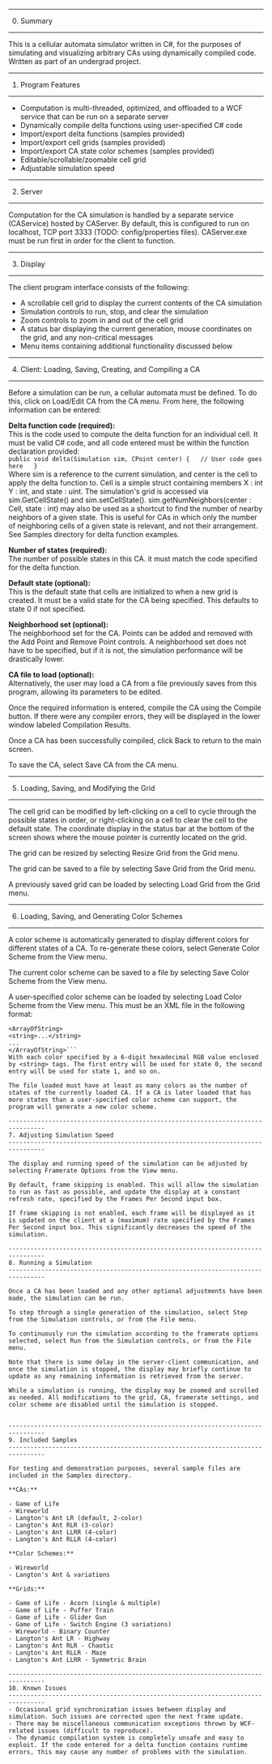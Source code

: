 --------------------------------------------------------------------------------
0. Summary
--------------------------------------------------------------------------------

This is a cellular automata simulator written in C#, for the purposes of simulating and visualizing arbitrary CAs using dynamically compiled code. Written as part of an undergrad project.

--------------------------------------------------------------------------------
1. Program Features
--------------------------------------------------------------------------------

- Computation is multi-threaded, optimized, and offloaded to a WCF service that can be run on a separate server
- Dynamically compile delta functions using user-specified C# code
- Import/export delta functions (samples provided)
- Import/export cell grids (samples provided)
- Import/export CA state color schemes (samples provided)
- Editable/scrollable/zoomable cell grid
- Adjustable simulation speed

--------------------------------------------------------------------------------
2. Server
--------------------------------------------------------------------------------

Computation for the CA simulation is handled by a separate service (CAService) hosted by CAServer. By default, this is configured to run on localhost, TCP port 3333 (TODO: config/properties files). CAServer.exe must be run first in order for the client to function.

--------------------------------------------------------------------------------
3. Display
--------------------------------------------------------------------------------

The client program interface consists of the following:

- A scrollable cell grid to display the current contents of the CA simulation
- Simulation controls to run, stop, and clear the simulation
- Zoom controls to zoom in and out of the cell grid
- A status bar displaying the current generation, mouse coordinates on the grid, and any non-critical messages
- Menu items containing additional functionality discussed below

--------------------------------------------------------------------------------
4. Client: Loading, Saving, Creating, and Compiling a CA
--------------------------------------------------------------------------------

Before a simulation can be run, a cellular automata must be defined. To do this, click on Load/Edit CA from the CA menu. From here, the following information can be entered:

**Delta function code (required):**  
This is the code used to compute the delta function for an individual cell. It must be valid C# code, and all code entered must be within the function declaration provided:  
	```public void delta(Simulation sim, CPoint center) {  
		// User code goes here  
	}```  
Where sim is a reference to the current simulation, and center is the cell to apply the delta function to. Cell is a simple struct containing members X : int Y : int, and state : uint. The simulation's grid is accessed via sim.GetCellState() and sim.setCellState(). sim.getNumNeighbors(center : Cell, state : int) may also be used as a shortcut to find the number of nearby neighbors of a given state. This is useful for CAs in which only the number of neighboring cells of a given state is relevant, and not their arrangement. See Samples directory for delta function examples.

**Number of states (required):**  
The number of possible states in this CA. it must match the code specified for the delta function.

**Default state (optional):**  
This is the default state that cells are initialized to when a new grid is created. It must be a valid state for the CA being specified. This defaults to state 0 if not specified.

**Neighborhood set (optional):**  
The neighborhood set for the CA. Points can be added and removed with the Add Point and Remove Point controls. A neighborhood set does not have to be specified, but if it is not, the simulation performance will be drastically lower.

**CA file to load (optional):**  
Alternatively, the user may load a CA from a file previously saves from this program, allowing its parameters to be edited.

Once the required information is entered, compile the CA using the Compile button. If there were any compiler errors, they will be displayed in the lower window labeled Compilation Results.

Once a CA has been successfully compiled, click Back to return to the main screen.

To save the CA, select Save CA from the CA menu.

--------------------------------------------------------------------------------
5. Loading, Saving, and Modifying the Grid
--------------------------------------------------------------------------------

The cell grid can be modified by left-clicking on a cell to cycle through the possible states in order, or right-clicking on a cell to clear the cell to the default state. The coordinate display in the status bar at the bottom of the screen shows where the mouse pointer is currently located on the grid.

The grid can be resized by selecting Resize Grid from the Grid menu.

The grid can be saved to a file by selecting Save Grid from the Grid menu.

A previously saved grid can be loaded by selecting Load Grid from the Grid menu.

--------------------------------------------------------------------------------
6. Loading, Saving, and Generating Color Schemes
--------------------------------------------------------------------------------

A color scheme is automatically generated to display different colors for different states of a CA. To re-generate these colors, select Generate Color Scheme from the View menu.

The current color scheme can be saved to a file by selecting Save Color Scheme from the View menu.

A user-specified color scheme can be loaded by selecting Load Color Scheme from the View menu. This must be an XML file in the following format:
```<?xml version="1.0" encoding="utf-16"?>  
<ArrayOfString>  
<string>...</string>  
...  
</ArrayOfString>```  
With each color specified by a 6-digit hexadecimal RGB value enclosed by <string> tags. The first entry will be used for state 0, the second entry will be used for state 1, and so on.

The file loaded must have at least as many colors as the number of states of the currently loaded CA. If a CA is later loaded that has more states than a user-specified color scheme can support, the program will generate a new color scheme.

--------------------------------------------------------------------------------
7. Adjusting Simulation Speed
--------------------------------------------------------------------------------

The display and running speed of the simulation can be adjusted by selecting Framerate Options from the View menu.

By default, frame skipping is enabled. This will allow the simulation to run as fast as possible, and update the display at a constant refresh rate, specified by the Frames Per Second input box.

If frame skipping is not enabled, each frame will be displayed as it is updated on the client at a (maximum) rate specified by the Frames Per Second input box. This significantly decreases the speed of the simulation.

--------------------------------------------------------------------------------
8. Running a Simulation
--------------------------------------------------------------------------------

Once a CA has been loaded and any other optional adjustments have been made, the simulation can be run.

To step through a single generation of the simulation, select Step from the Simulation controls, or from the File menu.

To continuously run the simulation according to the framerate options selected, select Run from the Simulation controls, or from the File menu.

Note that there is some delay in the server-client communication, and once the simulation is stopped, the display may briefly continue to update as any remaining information is retrieved from the server.

While a simulation is running, the display may be zoomed and scrolled as needed. All modifications to the grid, CA, framerate settings, and color scheme are disabled until the simulation is stopped.


--------------------------------------------------------------------------------
9. Included Samples
--------------------------------------------------------------------------------

For testing and demonstration purposes, several sample files are included in the Samples directory.

**CAs:**

- Game of Life
- Wireworld
- Langton's Ant LR (default, 2-color)
- Langton's Ant RLR (3-color)
- Langton's Ant LLRR (4-color)  
- Langton's Ant RLLR (4-color)  

**Color Schemes:**

- Wireworld  
- Langton's Ant & variations  

**Grids:**

- Game of Life - Acorn (single & multiple)
- Game of Life - Puffer Train
- Game of Life - Glider Gun
- Game of Life - Switch Engine (3 variations)
- Wireworld - Binary Counter
- Langton's Ant LR - Highway
- Langton's Ant RLR - Chaotic
- Langton's Ant RLLR - Maze
- Langton's Ant LLRR - Symmetric Brain

--------------------------------------------------------------------------------
10. Known Issues
--------------------------------------------------------------------------------
- Occasional grid synchronization issues between display and simulation. Such issues are corrected upon the next frame update.
- There may be miscellaneous communication exceptions thrown by WCF-related issues (difficult to reproduce).
- The dynamic compilation system is completely unsafe and easy to exploit. If the code entered for a delta function contains runtime errors, this may cause any number of problems with the simulation.
